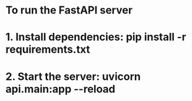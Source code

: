 # To run the FastAPI server

# 1. Install dependencies: pip install -r requirements.txt

# 2. Start the server: uvicorn api.main:app --reload
